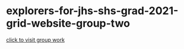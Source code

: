 # explorers-for-jhs-shs-grad-2021-grid-website-group-two 
[click to visit group work](https://brightfield-tech-academy.github.io/explorers-for-jhs-shs-grad-2021-grid-website-group-two/)
#
